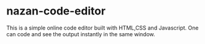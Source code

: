 # nazan-code-editor
This is a simple online code editor built with HTML,CSS and Javascript. One can code and see the output instantly in the same window. 
